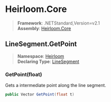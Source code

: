 # Heirloom.Core

> **Framework**: .NETStandard,Version=v2.1  
> **Assembly**: [Heirloom.Core][0]  

## LineSegment.GetPoint

> **Namespace**: [Heirloom][0]  
> **Declaring Type**: [LineSegment][1]  

### GetPoint(float)

Gets a intermediate point along the line segment.

```cs
public Vector GetPoint(float t)
```

[0]: ../../../Heirloom.Core.md
[1]: ../LineSegment.md
